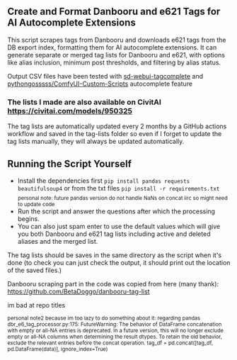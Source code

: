 ## Create and Format Danbooru and e621 Tags for AI Autocomplete Extensions
This script scrapes tags from Danbooru and downloads e621 tags from the DB export index, formatting them for AI autocomplete extensions. It can generate separate or merged tag lists for Danbooru and e621, with options like alias inclusion, minimum post thresholds, and filtering by alias status.

Output CSV files have been tested with [sd-webui-tagcomplete](https://github.com/DominikDoom/a1111-sd-webui-tagcomplete) and [pythongosssss/ComfyUI-Custom-Scripts](https://github.com/pythongosssss/ComfyUI-Custom-Scripts) autocomplete feature

### The lists I made are also available on CivitAI https://civitai.com/models/950325
The tag lists are automatically updated every 2 months by a GitHub actions workflow and saved in the tag-lists folder so even if I forget to update the tag lists manually, they will always be updated automatically.

## Running the Script Yourself
- Install the dependencies first `pip install pandas requests beautifulsoup4` or from the txt files `pip install -r requirements.txt` <sub>personal note: future pandas version do not handle NaNs on concat iirc so might need to update code</sub>
- Run the script and answer the questions after which the processing begins.
- You can also just spam enter to use the default values which will give you both Danbooru and e621 tag lists including active and deleted aliases and the merged list.

The tag lists should be saves in the same directory as the script when it's done (to check you can just check the output, it should print out the location of the saved files.)

Danbooru scraping part in the code was copied from here (many thank): https://github.com/BetaDoggo/danbooru-tag-list

im bad at repo titles

<sub>personal note2 because im too lazy to do something about it: regarding pandas dbr_e6_tag_processor.py:175: FutureWarning: The behavior of DataFrame concatenation with empty or all-NA entries is deprecated. In a future version, this will no longer exclude empty or all-NA columns when determining the result dtypes. To retain the old behavior, exclude the relevant entries before the concat operation.
  tag_df = pd.concat([tag_df, pd.DataFrame(data)], ignore_index=True)</sub>
